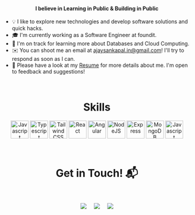 <!-- <a href="http://eddiejaoude.io" target="_blank"><img src="https://user-images.githubusercontent.com/56495602/198199409-5df07f02-70ba-48cd-9a87-e050ccb8f8af.png" /></a> -->

<h4 align="center">I believe in Learning in Public & Building in Public</h4>

- 💡  I like to explore new technologies and develop software solutions and quick hacks.
- 🎓  I'm currently working as a Software Engineer at foundit.
- 🌱  I'm on track for learning more about Databases and Cloud Computing.
- ✉️  You can shoot me an email at [ajaysankapal.in@gmail.com](mailto:ajaysankapal.in@gmail.com)! I'll try to respond as soon as I can.
- 📄  Please have a look at my [Resume](https://drive.google.com/file/d/1Hg_zOSqapx3kjKAXtil8xktss9dfccji/view?usp=sharing) for more details about me. I'm open to feedback and suggestions!

<Br>
  
<h1 align="center">Skills</h1>

<p align="center">
<a href="https://developer.mozilla.org/en-US/docs/Web/JavaScript" target="_blank" rel="noreferrer"><img src="https://pluspng.com/img-png/javascript-vector-png-javascript-vector-logo-600.png" width="48" height="48" alt="Javascript" /></a>
  <a href="https://www.typescriptlang.org/" target="_blank" rel="noreferrer"><img src="https://titrias.com/files/2022/04/typescript-150x150.png" width="48" height="48" alt="Typescript" /></a>
  <a href="https://tailwindcss.com/" target="_blank" rel="noreferrer"><img src="https://github.com/tailwindlabs.png?size=40" width="48" height="48" alt="Tailwind CSS" /></a>
<a href="https://reactjs.org/" target="_blank" rel="noreferrer"><img src="https://reactnative.dev/img/header_logo.svg" width="48" height="48" alt="React" /></a>
  <a href="https://angular.io/" target="_blank" rel="noreferrer"><img src="https://angular.io/assets/images/logos/angular/angular.svg" width="48" height="48" alt="Angular" /></a>
<a href="https://nodejs.org/en/" target="_blank" rel="noreferrer"><img src="https://avatars.githubusercontent.com/u/9950313?s=35&v=4" width="48" height="48" alt="NodeJS" /></a>
<a href="https://expressjs.com/" target="_blank" rel="noreferrer"><img src="https://avatars.githubusercontent.com/u/5658226?s=40&v=4" width="48" height="48" alt="Express" /></a>
<a href="https://www.mongodb.com/" target="_blank" rel="noreferrer"><img src="https://img.icons8.com/?size=256&id=74402&format=png" width="48" height="48" alt="MongoDB" /></a>
  <a href="https://socket.io/" target="_blank" rel="noreferrer"><img src="https://avatars.githubusercontent.com/u/10566080?s=40&v=4" width="48" height="48" alt="Javascript" /></a>
</p>



<Br>
<h1 align="center">Get in Touch! 📬</h1>
<Br>
<p align="center">
<a href="https://www.linkedin.com/in/ajaysankapal/" target="blank"><img align="center" src="https://img.shields.io/badge/Ajay Sankapal-0077B5?style=for-the-badge&logo=linkedin&logoColor=white" /></a> &nbsp;&nbsp;&nbsp;  <a href="mailto:ajaysankapal.in@gmail.com" target="blank"><img align="center" src="https://img.shields.io/badge/ajaysankapal.in@gmail.com-D14836?style=for-the-badge&logo=gmail&logoColor=white" /></a>    &nbsp;&nbsp;&nbsp;       <a href="https://twitter.com/ajay_sankapal" target="blank"><img align="center" src="https://img.shields.io/badge/ajay_sankapal-000000?style=for-the-badge&logo=x&logoColor=white" /></a>
</p>
  
<Br>
